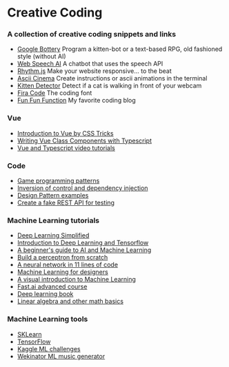 # Creative Coding

### A collection of creative coding snippets and links

- [Google Bottery](https://github.com/google/bottery) Program a kitten-bot or a text-based RPG, old fashioned style (without AI)
- [Web Speech AI](https://github.com/girliemac/web-speech-ai) A chatbot that uses the speech API
- [Rhythm.js](https://okazari.github.io/Rythm.js/) Make your website responsive... to the beat
- [Ascii Cinema](https://asciinema.org/browse/featured) Create instructions or ascii animations in the terminal
- [Kitten Detector](https://github.com/girliemac/RPi-KittyCam) Detect if a cat is walking in front of your webcam
- [Fira Code](https://github.com/tonsky/FiraCode/wiki) The coding font
- [Fun Fun Function](https://www.youtube.com/channel/UCO1cgjhGzsSYb1rsB4bFe4Q/featured) My favorite coding blog

### Vue

- [Introduction to Vue by CSS Tricks](https://css-tricks.com/intro-to-vue-1-rendering-directives-events/)
- [Writing Vue Class Components with Typescript](https://alligator.io/vuejs/typescript-class-components/)
- [Vue and Typescript video tutorials](https://egghead.io/courses/use-typescript-to-develop-vue-js-web-applications)

### Code

- [Game programming patterns](http://gameprogrammingpatterns.com/contents.html)
- [Inversion of control and dependency injection](https://dev.to/samueleresca/inversion-of-control-and-dependency-injection-in-typescript)
- [Design Pattern examples](https://henricodesjava.blog)
- [Create a fake REST API for testing](https://github.com/typicode/json-server)

### Machine Learning tutorials

- [Deep Learning Simplified](https://www.youtube.com/playlist?list=PLjJh1vlSEYgvGod9wWiydumYl8hOXixNu)
- [Introduction to Deep Learning and Tensorflow](https://pythonprogramming.net/tensorflow-introduction-machine-learning-tutorial/)
- [A beginner's guide to AI and Machine Learning](https://medium.com/machine-learning-for-humans/why-machine-learning-matters-6164faf1df12)
- [Build a perceptron from scratch](https://medium.com/@ismailghallou/build-your-perceptron-neural-net-from-scratch-e12b7be9d1ef)
- [A neural network in 11 lines of code](http://iamtrask.github.io/2015/07/12/basic-python-network/)
- [Machine Learning for designers](http://www.oreilly.com/design/free/machine-learning-for-designers.csp)
- [A visual introduction to Machine Learning](http://www.r2d3.us/visual-intro-to-machine-learning-part-1/)
- [Fast.ai advanced course](http://www.fast.ai)
- [Deep learning book](http://www.deeplearningbook.org)
- [Linear algebra and other math basics](http://www.mathscoop.com/calculus/derivatives/derivative-by-definition.php)

### Machine Learning tools

- [SKLearn](http://scikit-learn.org/stable/)
- [TensorFlow](https://www.tensorflow.org)
- [Kaggle ML challenges](https://www.kaggle.com)
- [Wekinator ML music generator](http://www.wekinator.org)

